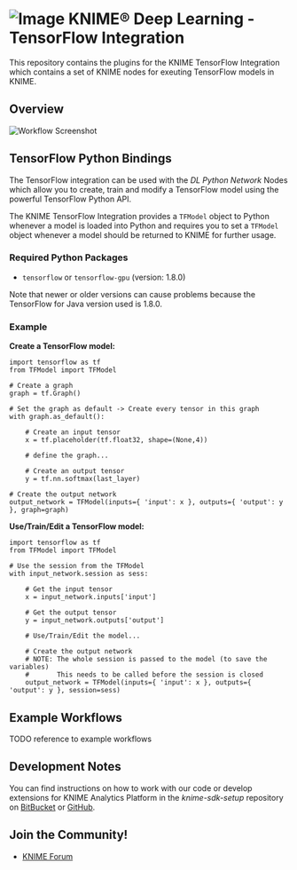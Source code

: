 # ![Image](https://www.knime.com/files/knime_logo_github_40x40_4layers.png) KNIME® Deep Learning - TensorFlow Integration

This repository contains the plugins for the KNIME TensorFlow Integration which contains a set of KNIME nodes for exeuting TensorFlow models in KNIME.

## Overview

![Workflow Screenshot](https://files.knime.com/sites/default/files/KNIME-TF-Screenshot.png)

## TensorFlow Python Bindings

The TensorFlow integration can be used with the _DL Python Network_ Nodes which allow you to create, train and modify a TensorFlow model using the powerful TensorFlow Python API.

The KNIME TensorFlow Integration provides a `TFModel` object to Python whenever a model is loaded into Python and requires you to set a `TFModel` object whenever a model should be returned to KNIME for further usage.

### Required Python Packages

* `tensorflow` or `tensorflow-gpu` (version: 1.8.0)

Note that newer or older versions can cause problems because the TensorFlow for Java version used is 1.8.0.

### Example

__Create a TensorFlow model:__

```
import tensorflow as tf
from TFModel import TFModel

# Create a graph
graph = tf.Graph()

# Set the graph as default -> Create every tensor in this graph
with graph.as_default():

    # Create an input tensor
    x = tf.placeholder(tf.float32, shape=(None,4))

    # define the graph...

    # Create an output tensor
    y = tf.nn.softmax(last_layer)

# Create the output network
output_network = TFModel(inputs={ 'input': x }, outputs={ 'output': y }, graph=graph)
```

__Use/Train/Edit a TensorFlow model:__

```
import tensorflow as tf
from TFModel import TFModel

# Use the session from the TFModel
with input_network.session as sess:

    # Get the input tensor
    x = input_network.inputs['input']

    # Get the output tensor
    y = input_network.outputs['output']

    # Use/Train/Edit the model...

    # Create the output network
    # NOTE: The whole session is passed to the model (to save the variables)
    #       This needs to be called before the session is closed
    output_network = TFModel(inputs={ 'input': x }, outputs={ 'output': y }, session=sess)
```


## Example Workflows

TODO reference to example workflows

## Development Notes

You can find instructions on how to work with our code or develop extensions for
KNIME Analytics Platform in the _knime-sdk-setup_ repository
on [BitBucket](https://bitbucket.org/KNIME/knime-sdk-setup)
or [GitHub](http://github.com/knime/knime-sdk-setup).

## Join the Community!

* [KNIME Forum](https://tech.knime.org/forum)
